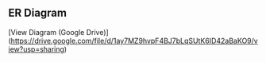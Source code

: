 ## ER Diagram
[View Diagram (Google Drive)] (https://drive.google.com/file/d/1ay7MZ9hvpF4BJ7bLqSUtK6ID42aBaKO9/view?usp=sharing)